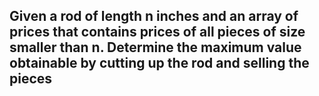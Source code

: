 ## Given a rod of length n inches and an array of prices that contains prices of all pieces of size smaller than n. Determine the maximum value obtainable by cutting up the rod and selling the pieces
